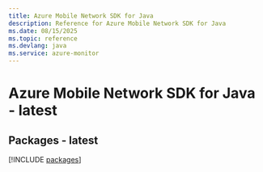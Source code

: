 ```yaml
---
title: Azure Mobile Network SDK for Java
description: Reference for Azure Mobile Network SDK for Java
ms.date: 08/15/2025
ms.topic: reference
ms.devlang: java
ms.service: azure-monitor
---
```

# Azure Mobile Network SDK for Java - latest
## Packages - latest
[!INCLUDE [packages](mobile-network-index.md)]